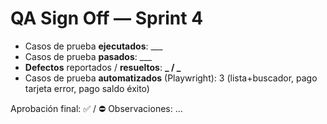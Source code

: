 # QA Sign Off — Sprint 4

- Casos de prueba **ejecutados**: \_\_\_
- Casos de prueba **pasados**: \_\_\_
- **Defectos** reportados / **resueltos**: **_ / _**
- Casos de prueba **automatizados** (Playwright): 3 (lista+buscador, pago tarjeta error, pago saldo éxito)

Aprobación final: ✅ / ⛔
Observaciones: …
